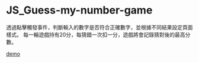 # JS_Guess-my-number-game

透過點擊觸發事件，判斷輸入的數字是否符合正確數字，並根據不同結果設定頁面樣式。
每一輪遊戲持有20分，每猜錯一次扣一分，遊戲將會記錄猜對後的最高分數。


[demo](https://kkaic.github.io/JS_Guess-my-number-game/)  
